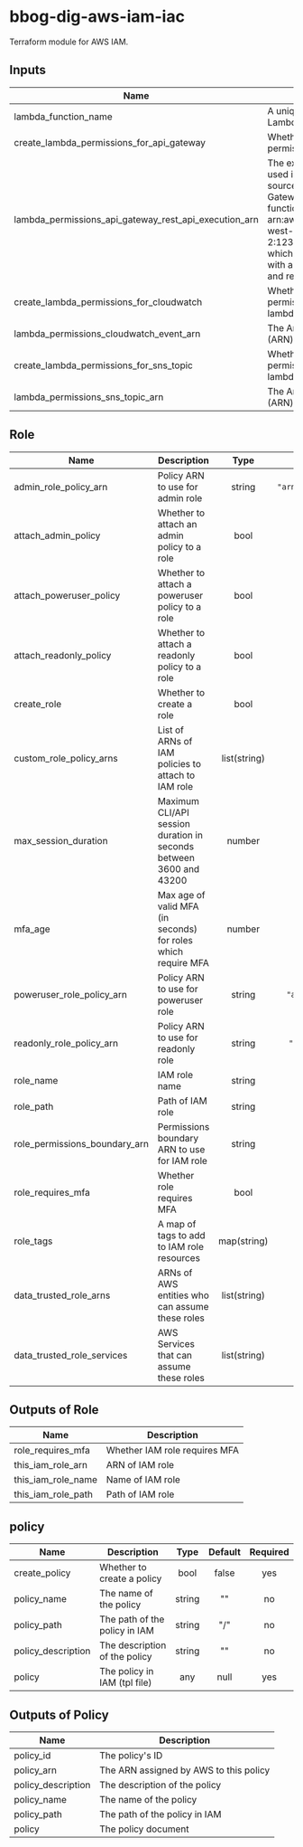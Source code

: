 # bbog-dig-aws-iam-iac
Terraform module for AWS IAM.

## Inputs

| Name | Description | Type | Default | Required |
|------|-------------|:----:|:-----:|:-----:|
| lambda_function_name | A unique name for your Lambda Function | string | `""` | no |
| create_lambda_permissions_for_api_gateway | Whether to create lambda permission for API Gateway | bool | `false` | no |
| lambda_permissions_api_gateway_rest_api_execution_arn | The execution ARN part to be used in lambda_permission's source_arn when allowing API Gateway to invoke a Lambda function, e.g. arn:aws:execute-api:eu-west-2:123456789012:z4675bid1j, which can be concatenated with allowed stage, method and resource path | string | `""` | no |
| create_lambda_permissions_for_cloudwatch | Whether to give CloudWatch permissions to invoke a lambda function | bool | `false` | no |
| lambda_permissions_cloudwatch_event_arn | The Amazon Resource Name (ARN) of the event | string | `""` | no |
| create_lambda_permissions_for_sns_topic | Whether to give to a SNS topic permissions to invoke a lambda function | bool | `false` | no |
| lambda_permissions_sns_topic_arn | The Amazon Resource Name (ARN) of the SNS topic | string | `""` | no |


<!-- BEGINNING OF PRE-COMMIT-TERRAFORM DOCS HOOK -->
## Role

| Name | Description | Type | Default | Required |
|------|-------------|:----:|:-----:|:-----:|
| admin\_role\_policy\_arn | Policy ARN to use for admin role | string | `"arn:aws:iam::aws:policy/AdministratorAccess"` | yes |
| attach\_admin\_policy | Whether to attach an admin policy to a role | bool | `"false"` | no |
| attach\_poweruser\_policy | Whether to attach a poweruser policy to a role | bool | `"false"` | no |
| attach\_readonly\_policy | Whether to attach a readonly policy to a role | bool | `"false"` | no |
| create\_role | Whether to create a role | bool | `"false"` | no |
| custom\_role\_policy\_arns | List of ARNs of IAM policies to attach to IAM role | list(string) | `[]` | no |
| max\_session\_duration | Maximum CLI/API session duration in seconds between 3600 and 43200 | number | `"3600"` | no |
| mfa\_age | Max age of valid MFA (in seconds) for roles which require MFA | number | `"86400"` | no |
| poweruser\_role\_policy\_arn | Policy ARN to use for poweruser role | string | `"arn:aws:iam::aws:policy/PowerUserAccess"` | no |
| readonly\_role\_policy\_arn | Policy ARN to use for readonly role | string | `"arn:aws:iam::aws:policy/ReadOnlyAccess"` | no |
| role\_name | IAM role name | string | `""` | no |
| role\_path | Path of IAM role | string | `"/"` | no |
| role\_permissions\_boundary\_arn | Permissions boundary ARN to use for IAM role | string | `""` | no |
| role\_requires\_mfa | Whether role requires MFA | bool | `"true"` | no |
| role_tags | A map of tags to add to IAM role resources | map(string) | `{}` | no |
| data_trusted\_role\_arns | ARNs of AWS entities who can assume these roles | list(string) | `[]` | no |
| data_trusted\_role\_services | AWS Services that can assume these roles | list(string) | `[]` | yes |

## Outputs of Role

| Name | Description |
|------|-------------|
| role\_requires\_mfa | Whether IAM role requires MFA |
| this\_iam\_role\_arn | ARN of IAM role |
| this\_iam\_role\_name | Name of IAM role |
| this\_iam\_role\_path | Path of IAM role |


## policy 

| Name | Description | Type | Default | Required |
|------|-------------|:----:|:-----:|:-----:|
| create_policy | Whether to create a policy | bool | false | yes |
| policy_name | The name of the policy | string | "" | no |
| policy_path | The path of the policy in IAM | string | "/" | no |
| policy_description | The description of the policy | string | "" | no |
| policy | The policy in IAM (tpl file) | any | null | yes |

## Outputs of Policy 

| Name | Description |
|------|-------------|
| policy_id | The policy's ID |
| policy_arn | The ARN assigned by AWS to this policy |
| policy_description | The description of the policy |
| policy_name | The name of the policy |
| policy_path | The path of the policy in IAM |
| policy | The policy document |
<!-- END OF PRE-COMMIT-TERRAFORM DOCS HOOK -->

